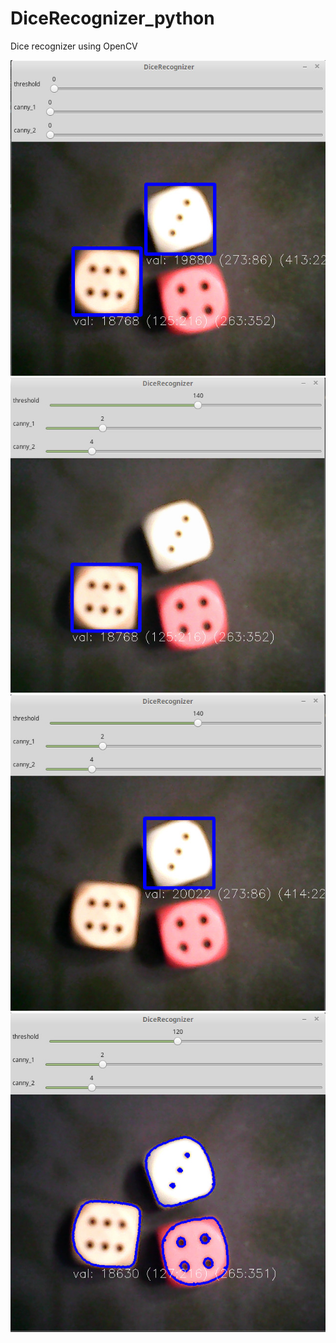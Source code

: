# DiceRecognizer_python
Dice recognizer using OpenCV

<img src="https://raw.githubusercontent.com/oziomek1/DiceRecognizer_python/master/screenshots/1.jpg">
<img src="https://raw.githubusercontent.com/oziomek1/DiceRecognizer_python/master/screenshots/2.jpg">
<img src="https://raw.githubusercontent.com/oziomek1/DiceRecognizer_python/master/screenshots/3.jpg">
<img src="https://raw.githubusercontent.com/oziomek1/DiceRecognizer_python/master/screenshots/4.jpg">

